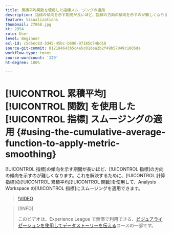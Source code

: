 ```yaml
---
title: 累積平均関数を使用した指標スムージングの適用
description: 指標の傾向を示す期間が長いほど、指標の方向の傾向を示すのが難しくなります。これを解決するために、計算指標の累積平均関数を使用して、Analysis Workspace の指標にスムージングを適用できます。
feature: Visualizations
thumbnail: 27068.jpg
kt: 2854
role: User
level: Beginner
exl-id: c5d6ec8d-3d45-45bc-b690-97185d74bd18
source-git-commit: 812184643b5c4a5c01dea2b2f49b57049c1805da
workflow-type: tm+mt
source-wordcount: '129'
ht-degree: 100%

---
```


# [!UICONTROL 累積平均] [!UICONTROL 関数] を使用した [!UICONTROL 指標] スムージングの適用 {#using-the-cumulative-average-function-to-apply-metric-smoothing}

[!UICONTROL 指標]の傾向を示す期間が長いほど、[!UICONTROL 指標]の方向の傾向を示すのが難しくなります。これを解決するために、[!UICONTROL 計算指標]の[!UICONTROL 累積平均][!UICONTROL 関数]を使用して、Analysis Workspace の[!UICONTROL 指標]にスムージングを適用できます。

>[!VIDEO](https://video.tv.adobe.com/v/27068/?quality=12&learn=on)

>[!INFO]
>
> このビデオは、Experience League で無償で利用できる、[ビジュアライゼーションを使用してデータストーリーを伝える](https://experienceleague.adobe.com/?recommended=Analytics-U-1-2021.1.visualizations&amp;lang=ja)コースの一部です。

